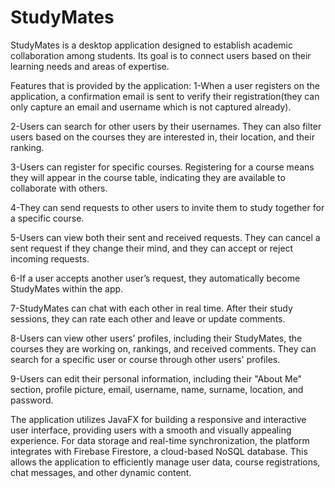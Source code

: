 # StudyMates
StudyMates is a desktop application designed to establish academic collaboration among students. 
Its goal is to connect users based on their learning needs and areas of expertise. 

Features that is provided by the application:
1-When a user registers on the application, a confirmation email is sent to verify their registration(they can only capture an email and username which is not captured already).

2-Users can search for other users by their usernames. They can also filter users based on the courses they are interested in, their location, and their ranking.

3-Users can register for specific courses. Registering for a course means they will appear in the course table, indicating they are available to collaborate with others.

4-They can send requests to other users to invite them to study together for a specific course.

5-Users can view both their sent and received requests. They can cancel a sent request if they change their mind, and they can accept or reject incoming requests.

6-If a user accepts another user’s request, they automatically become StudyMates within the app.

7-StudyMates can chat with each other in real time. After their study sessions, they can rate each other and leave or update comments.

8-Users can view other users’ profiles, including their StudyMates, the courses they are working on, rankings, and received comments. They can search for a specific user or course through other users' profiles.

9-Users can edit their personal information, including their "About Me" section, profile picture, email, username, name, surname, location, and password.

The application utilizes JavaFX for building a responsive and interactive user interface, providing users with a smooth and visually appealing experience. For data storage and real-time synchronization, the platform integrates with Firebase Firestore, a cloud-based NoSQL database. This allows the application to efficiently manage user data, course registrations, chat messages, and other dynamic content.
